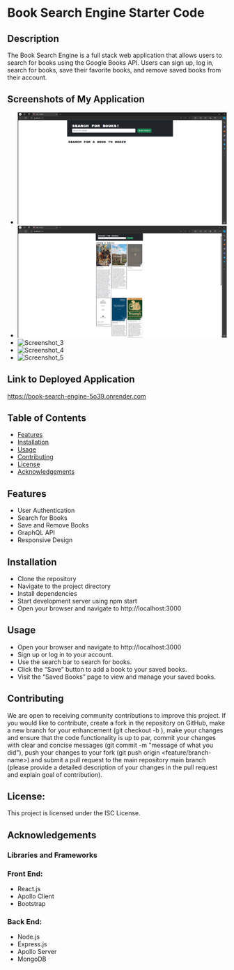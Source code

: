 # Book Search Engine Starter Code

## Description
The Book Search Engine is a full stack web application that allows users to search for books using the Google Books API. Users can sign up, log in, search for books, save their favorite books, and remove saved books from their account.

## Screenshots of My Application

- ![Screenshot_1](./client/src/assets/images/Screenshot_(1).png)
- ![Screenshot_2](./client/src/assets/images/Screenshot_(2).png)
- ![Screenshot_3](./client/src/assets/images/Screenshot_(3).png)
- ![Screenshot_4](./client/src/assets/images/Screenshot_(4).png)
- ![Screenshot_5](./client/src/assets/images/Screenshot_(5).png)

## Link to Deployed Application
https://book-search-engine-5o39.onrender.com

## Table of Contents
- [Features](#features)
- [Installation](#installation)
- [Usage](#usage)
- [Contributing](#contributing)
- [License](#license)
- [Acknowledgements](#acknowledgements)

## Features
- User Authentication
- Search for Books
- Save and Remove Books
- GraphQL API
- Responsive Design

## Installation
- Clone the repository
- Navigate to the project directory
- Install dependencies
- Start development server using npm start
- Open your browser and navigate to http://localhost:3000

## Usage
- Open your browser and navigate to http://localhost:3000
- Sign up or log in to your account.
- Use the search bar to search for books.
- Click the “Save” button to add a book to your saved books.
- Visit the “Saved Books” page to view and manage your saved books.

## Contributing
We are open to receiving community contributions to improve this project. If you would like to contribute, create a fork in the repository on GitHub, make a new branch for your enhancement (git checkout -b ), make your changes and ensure that the code functionality is up to par, commit your changes with clear and concise messages (git commit -m "message of what you did"), push your changes to your fork (git push origin <feature/branch-name>) and submit a pull request to the main repository main branch (please provide a detailed description of your changes in the pull request and explain goal of contribution).

## License:
This project is licensed under the ISC License.

## Acknowledgements
### Libraries and Frameworks

### Front End:
- React.js
- Apollo Client
- Bootstrap

### Back End:
- Node.js
- Express.js
- Apollo Server
- MongoDB